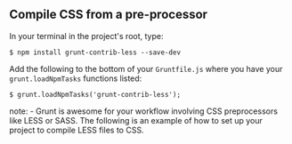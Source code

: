 ##  Compile CSS from a pre-processor

In your terminal in the project's root, type:

    $ npm install grunt-contrib-less --save-dev

Add the following to the bottom of your `Gruntfile.js` where you have your `grunt.loadNpmTasks` functions listed:

    $ grunt.loadNpmTasks('grunt-contrib-less');

note:
    - Grunt is awesome for your workflow involving CSS preprocessors like LESS or SASS. The following is an example of how to set up your project to compile LESS files to CSS.
